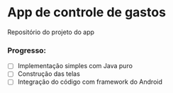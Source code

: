 # App de controle de gastos
Repositório do projeto do app

### Progresso:
- [ ] Implementação simples com Java puro
- [ ] Construção das telas
- [ ] Integração do código com framework do Android